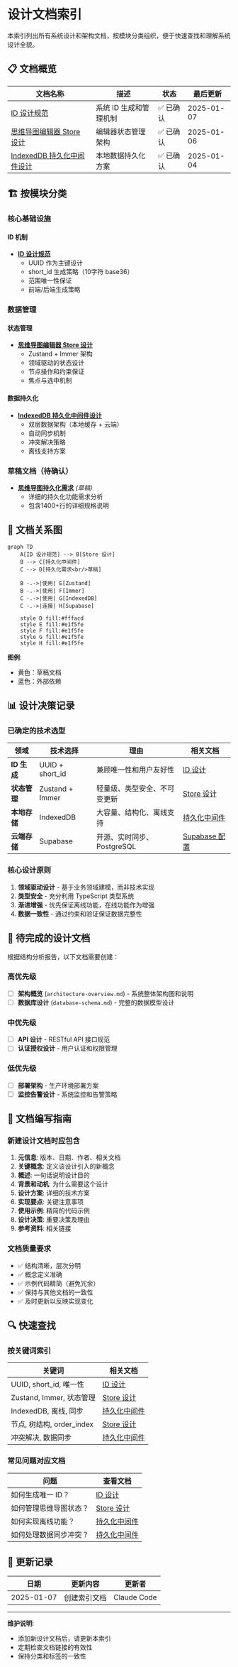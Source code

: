 # 设计文档索引

本索引列出所有系统设计和架构文档，按模块分类组织，便于快速查找和理解系统设计全貌。

## 📋 文档概览

| 文档名称 | 描述 | 状态 | 最后更新 |
|---------|------|------|---------|
| [ID 设计规范](./id-design.md) | 系统 ID 生成和管理机制 | ✅ 已确认 | 2025-01-07 |
| [思维导图编辑器 Store 设计](./mindmap-editor-store-design.md) | 编辑器状态管理架构 | ✅ 已确认 | 2025-01-06 |
| [IndexedDB 持久化中间件设计](./indexeddb-persistence-middleware-design.md) | 本地数据持久化方案 | ✅ 已确认 | 2025-01-04 |

## 🏗️ 按模块分类

### 核心基础设施

#### ID 机制
- **[ID 设计规范](./id-design.md)**
  - UUID 作为主键设计
  - short_id 生成策略（10字符 base36）
  - 范围唯一性保证
  - 前端/后端生成策略

### 数据管理

#### 状态管理
- **[思维导图编辑器 Store 设计](./mindmap-editor-store-design.md)**
  - Zustand + Immer 架构
  - 领域驱动的状态设计
  - 节点操作和约束保证
  - 焦点与选中机制

#### 数据持久化
- **[IndexedDB 持久化中间件设计](./indexeddb-persistence-middleware-design.md)**
  - 双层数据架构（本地缓存 + 云端）
  - 自动同步机制
  - 冲突解决策略
  - 离线支持方案

### 草稿文档（待确认）

- **[思维导图持久化需求](../draft/mindmap-persistence-requirements.md)** *(草稿)*
  - 详细的持久化功能需求分析
  - 包含1400+行的详细规格说明

## 🔗 文档关系图

```mermaid
graph TD
    A[ID 设计规范] --> B[Store 设计]
    B --> C[持久化中间件]
    C --> D[持久化需求<br/>草稿]

    B -.->|使用| E[Zustand]
    B -.->|使用| F[Immer]
    C -.->|使用| G[IndexedDB]
    C -.->|连接| H[Supabase]

    style D fill:#fffacd
    style E fill:#e1f5fe
    style F fill:#e1f5fe
    style G fill:#e1f5fe
    style H fill:#e1f5fe
```

**图例**:
- 黄色：草稿文档
- 蓝色：外部依赖

## 📊 设计决策记录

### 已确定的技术选型

| 领域 | 技术选择 | 理由 | 相关文档 |
|------|---------|------|---------|
| **ID 生成** | UUID + short_id | 兼顾唯一性和用户友好性 | [ID 设计](./id-design.md) |
| **状态管理** | Zustand + Immer | 轻量级、类型安全、不可变更新 | [Store 设计](./mindmap-editor-store-design.md) |
| **本地存储** | IndexedDB | 大容量、结构化、离线支持 | [持久化中间件](./indexeddb-persistence-middleware-design.md) |
| **云端存储** | Supabase | 开源、实时同步、PostgreSQL | [Supabase 配置](../setup/supabase-local-setup.md) |

### 核心设计原则

1. **领域驱动设计** - 基于业务领域建模，而非技术实现
2. **类型安全** - 充分利用 TypeScript 类型系统
3. **渐进增强** - 优先保证离线功能，在线功能作为增强
4. **数据一致性** - 通过约束和验证保证数据完整性

## 🚧 待完成的设计文档

根据结构分析报告，以下文档需要创建：

### 高优先级
- [ ] **架构概览** (`architecture-overview.md`) - 系统整体架构图和说明
- [ ] **数据库设计** (`database-schema.md`) - 完整的数据模型设计

### 中优先级
- [ ] **API 设计** - RESTful API 接口规范
- [ ] **认证授权设计** - 用户认证和权限管理

### 低优先级
- [ ] **部署架构** - 生产环境部署方案
- [ ] **监控告警设计** - 系统监控和告警策略

## 📝 文档编写指南

### 新建设计文档时应包含

1. **元信息**: 版本、日期、作者、相关文档
2. **关键概念**: 定义该设计引入的新概念
3. **概述**: 一句话说明设计目的
4. **背景和动机**: 为什么需要这个设计
5. **设计方案**: 详细的技术方案
6. **实现要点**: 关键注意事项
7. **使用示例**: 精简的代码示例
8. **设计决策**: 重要决策及理由
9. **参考资料**: 相关链接

### 文档质量要求

- ✅ 结构清晰，层次分明
- ✅ 概念定义准确
- ✅ 示例代码精简（避免冗余）
- ✅ 保持与其他文档的一致性
- ✅ 及时更新以反映实现变化

## 🔍 快速查找

### 按关键词索引

| 关键词 | 相关文档 |
|--------|---------|
| UUID, short_id, 唯一性 | [ID 设计](./id-design.md) |
| Zustand, Immer, 状态管理 | [Store 设计](./mindmap-editor-store-design.md) |
| IndexedDB, 离线, 同步 | [持久化中间件](./indexeddb-persistence-middleware-design.md) |
| 节点, 树结构, order_index | [Store 设计](./mindmap-editor-store-design.md) |
| 冲突解决, 数据同步 | [持久化中间件](./indexeddb-persistence-middleware-design.md) |

### 常见问题对应文档

| 问题 | 查看文档 |
|------|---------|
| 如何生成唯一 ID？ | [ID 设计](./id-design.md) |
| 如何管理思维导图状态？ | [Store 设计](./mindmap-editor-store-design.md) |
| 如何实现离线功能？ | [持久化中间件](./indexeddb-persistence-middleware-design.md) |
| 如何处理数据同步冲突？ | [持久化中间件](./indexeddb-persistence-middleware-design.md) |

## 📅 更新记录

| 日期 | 更新内容 | 更新者 |
|------|---------|--------|
| 2025-01-07 | 创建索引文档 | Claude Code |

---

**维护说明**:
- 添加新设计文档后，请更新本索引
- 定期检查文档链接的有效性
- 保持分类和标签的一致性